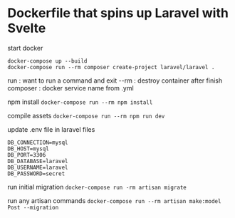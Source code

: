 # Dockerfile that spins up Laravel with Svelte

start docker
```
docker-compose up --build
docker-compose run --rm composer create-project laravel/laravel .
```

run : want to run a command and exit
--rm : destroy container after finish
composer : docker service name from .yml

npm install
```docker-compose run --rm npm install```

compile assets
```docker-compose run --rm npm run dev```

update .env file in laravel files
```
DB_CONNECTION=mysql
DB_HOST=mysql
DB_PORT=3306
DB_DATABASE=laravel
DB_USERNAME=laravel
DB_PASSWORD=secret
```

run initial migration
```docker-compose run -rm artisan migrate```

run any artisan commands
```docker-compose run --rm artisan make:model Post --migration```
